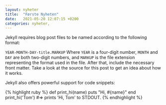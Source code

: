 ```yaml
---
layout: nyheter
title:  "Første Nyheten"
date:   2021-05-20 12:07:15 +0200
categories: nyheter,
---
```


Jekyll requires blog post files to be named according to the following format:

`YEAR-MONTH-DAY-title.MARKUP`
Where `YEAR` is a four-digit number, `MONTH` and `DAY` are both two-digit numbers, and `MARKUP` is the file extension representing the format used in the file. After that, include the necessary front matter. Take a look at the source for this post to get an idea about how it works.

Jekyll also offers powerful support for code snippets:

{% highlight ruby %}
def print_hi(name)
  puts "Hi, #{name}"
end
print_hi('Tom')
#=> prints 'Hi, Tom' to STDOUT.
{% endhighlight %}
